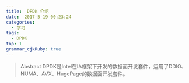 ```yaml
---
title:  DPDK 介绍
date:  2017-5-19 00:23:24
categories:
  - 学习
tags: 
  - DPDK
top: 1
grammar_cjkRuby: true
---
```



> Abstract
> DPDK是Intel在IA框架下开发的数据面开发套件，运用了DDIO、NUMA、AVX、HugePage的数据面开发套件。

<Excerpt in index> 
<!-- more -->

